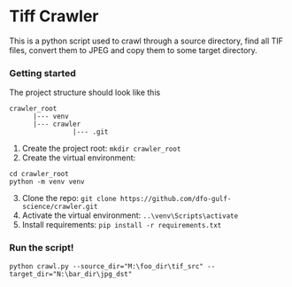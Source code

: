 # Tiff Crawler

This is a python script used to crawl through a source directory, find all TIF files, 
convert them to JPEG and copy them to some target directory.


### Getting started

The project structure should look like this
```
crawler_root 
      |--- venv
      |--- crawler 
                |--- .git
```

1. Create the project root: `mkdir crawler_root`
2. Create the virtual environment: 
```
cd crawler_root
python -m venv venv
``` 
3. Clone the repo: `git clone https://github.com/dfo-gulf-science/crawler.git`
4. Activate the virtual environment: `..\venv\Scripts\activate`
5. Install requirements: `pip install -r requirements.txt`

### Run the script!

`python crawl.py --source_dir="M:\foo_dir\tif_src" --target_dir="N:\bar_dir\jpg_dst"`